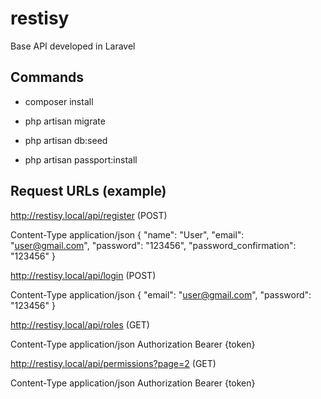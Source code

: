 # restisy
Base API developed in Laravel

## Commands

- composer install

- php artisan migrate

- php artisan db:seed

- php artisan passport:install




## Request URLs (example)

http://restisy.local/api/register (POST)

Content-Type application/json
{
	"name": "User",
	"email": "user@gmail.com",
	"password": "123456",
	"password_confirmation": "123456"
}


http://restisy.local/api/login (POST)

Content-Type application/json
{
	"email": "user@gmail.com",
	"password": "123456"
}



http://restisy.local/api/roles (GET)

Content-Type application/json
Authorization Bearer {token}


http://restisy.local/api/permissions?page=2 (GET)

Content-Type application/json
Authorization Bearer {token}